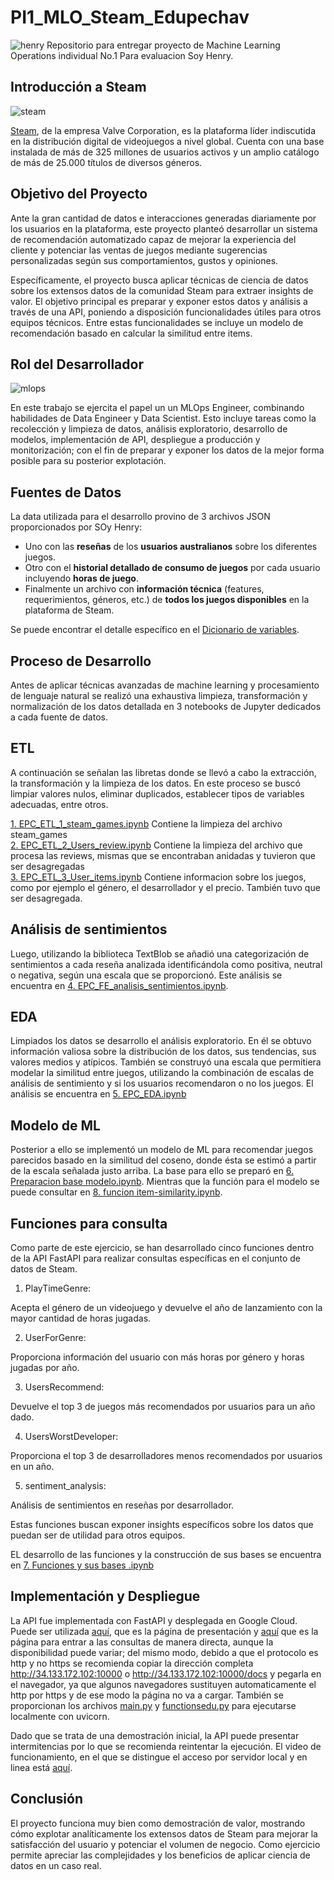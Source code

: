 # PI1_MLO_Steam_Edupechav
<image src="https://blog.soyhenry.com/content/images/2021/02/HEADER-BLOG-NEGRO-01.jpg" alt="henry">
Repositorio para entregar proyecto de Machine Learning Operations individual No.1 Para evaluacion Soy Henry.

## Introducción a Steam
<image src="https://mmos.com/wp-content/uploads/2021/07/steam-logo-welcome-banner.jpg" alt="steam">

[Steam](https://store.steampowered.com/), de la empresa Valve Corporation, es la plataforma líder indiscutida en la distribución digital de videojuegos a nivel global. Cuenta con una base instalada de más de 325 millones de usuarios activos y un amplio catálogo de más de 25.000 títulos de diversos géneros.

## Objetivo del Proyecto
Ante la gran cantidad de datos e interacciones generadas diariamente por los usuarios en la plataforma, este proyecto planteó desarrollar un sistema de recomendación automatizado capaz de mejorar la experiencia del cliente y potenciar las ventas de juegos mediante sugerencias personalizadas según sus comportamientos, gustos y opiniones.

Específicamente, el proyecto busca aplicar técnicas de ciencia de datos sobre los extensos datos de la comunidad Steam para extraer insights de valor. El objetivo principal es preparar y exponer estos datos y análisis a través de una API, poniendo a disposición funcionalidades útiles para otros equipos técnicos. Entre estas funcionalidades se incluye un modelo de recomendación basado en calcular la similitud entre items.


## Rol del Desarrollador
<image src="https://www.kdnuggets.com/wp-content/uploads/c_role_mlops_engineer_organization_1.png" alt="mlops">

En este trabajo se ejercita el papel un un MLOps Engineer, combinando habilidades de Data Engineer y Data Scientist. Esto incluye tareas como la recolección y limpieza de datos, análisis exploratorio, desarrollo de modelos, implementación de API, despliegue a producción y monitorización; con el fin de preparar y exponer los datos de la mejor forma posible para su posterior explotación.

## Fuentes de Datos

La data utilizada para el desarrollo provino de 3 archivos JSON proporcionados por SOy Henry:

- Uno con las **reseñas** de los **usuarios australianos** sobre los diferentes juegos.
- Otro con el **historial detallado de consumo de juegos** por cada usuario incluyendo **horas de juego**.  
- Finalmente un archivo con **información técnica** (features, requerimientos, géneros, etc.) de **todos los juegos disponibles** en la plataforma de Steam.  

Se puede encontrar el detalle específico en el [Dicionario de variables](https://docs.google.com/spreadsheets/d/1-t9HLzLHIGXvliq56UE_gMaWBVTPfrlTf2D9uAtLGrk/edit#gid=0).


## Proceso de Desarrollo

Antes de aplicar técnicas avanzadas de machine learning y procesamiento de lenguaje natural se realizó una exhaustiva limpieza, transformación y normalización de los datos detallada en 3 notebooks de Jupyter dedicados a cada fuente de datos.

## ETL
A continuación se señalan las libretas donde se llevó a cabo la extracción, la transformación y la limpieza de los datos. En este proceso se buscó limpiar valores nulos, eliminar duplicados, establecer tipos de variables adecuadas, entre otros.

[1. EPC_ETL_1_steam_games.ipynb](1.%20EPC_ETL_1_steam_games.ipynb) Contiene la limpieza del archivo steam_games  
[2. EPC_ETL_2_Users_review.ipynb](2.%20EPC_ETL_2_Users_review.ipynb) Contiene la limpieza del archivo que procesa las reviews, mismas que se encontraban anidadas y tuvieron que ser desagregadas  
[3. EPC_ETL_3_User_items.ipynb](3.%20EPC_ETL_3_User_items.ipynb) Contiene informacion sobre los juegos, como por ejemplo el género, el desarrollador y el precio. También tuvo que ser desagregada.

## Análisis de sentimientos

Luego, utilizando la biblioteca TextBlob se añadió una categorización de sentimientos a cada reseña analizada identificándola como positiva, neutral o negativa, según una escala que se proporcionó. Este análisis se encuentra en [4. EPC_FE_analisis_sentimientos.ipynb](4.%20EPC_FE_analisis_sentimientos.ipynb).

## EDA
Limpiados los datos se desarrollo el análisis exploratorio. En él se obtuvo información valiosa sobre la distribución de los datos, sus tendencias, sus valores medios y atípicos. También se construyó una escala que permitiera modelar la similitud entre juegos, utilizando la combinación de escalas de análisis de sentimiento y si los usuarios recomendaron o no los juegos. El análisis se encuentra en [5. EPC_EDA.ipynb](5.%20EPC_EDA.ipynb)

## Modelo de ML
Posterior a ello se implementó un modelo de ML para recomendar juegos parecidos basado en la similitud del coseno, donde ésta se estimó a partir de la escala señalada justo arriba. La base para ello se preparó en [6. Preparacion base modelo.ipynb](6.%20Preparacion%20base%20modelo.ipynb). Mientras que la función para el modelo se puede consultar en [8. funcion item-similarity.ipynb](8.%20funcion%20item-similarity.ipynb).

## Funciones para consulta
Como parte de este ejercicio, se han desarrollado cinco funciones dentro de la API FastAPI para realizar consultas específicas en el conjunto de datos de Steam. 

1. PlayTimeGenre:  

Acepta el género de un videojuego y devuelve el año de lanzamiento con la mayor cantidad de horas jugadas.

2. UserForGenre:  

Proporciona información del usuario con más horas por género y horas jugadas por año.

3. UsersRecommend:   

Devuelve el top 3 de juegos más recomendados por usuarios para un año dado.   

4. UsersWorstDeveloper:

Proporciona el top 3 de desarrolladores menos recomendados por usuarios en un año.

5. sentiment_analysis:  

Análisis de sentimientos en reseñas por desarrollador.  

Estas funciones buscan exponer insights específicos sobre los datos que puedan ser de utilidad para otros equipos.

EL desarrollo de las funciones y la construcción de sus bases se encuentra en [7. Funciones y sus bases .ipynb](7.%20Funciones%20y%20sus%20bases%20.ipynb)

## Implementación y Despliegue

La API fue implementada con FastAPI y desplegada en Google Cloud. Puede ser utilizada [aquí](http://34.133.172.102:10000/), que es la página de presentación y [aquí](http://34.133.172.102:10000/docs) que es la página para entrar a las consultas de manera directa, aunque la disponibilidad puede variar; del mismo modo, debido a que el protocolo es http y no https se recomienda copiar la dirección completa http://34.133.172.102:10000 o http://34.133.172.102:10000/docs y pegarla en el navegador, ya que algunos navegadores sustituyen automaticamente el http por https y de ese modo la página no va a cargar. También se proporcionan los archivos [main.py](main.py) y [functionsedu.py](functionsedu.py) para ejecutarse localmente con uvicorn.  

Dado que se trata de una demostración inicial, la API puede presentar intermitencias por lo que se recomienda reintentar la ejecución. El video de funcionamiento, en el que se distingue el acceso por servidor local y en linea está [aquí](https://youtu.be/Hiv6s2rZang). 

## Conclusión  

El proyecto funciona muy bien como demostración de valor, mostrando cómo explotar analíticamente los extensos datos de Steam para mejorar la satisfacción del usuario y potenciar el volumen de negocio. Como ejercicio permite apreciar las complejidades y los beneficios de aplicar ciencia de datos en un caso real.
